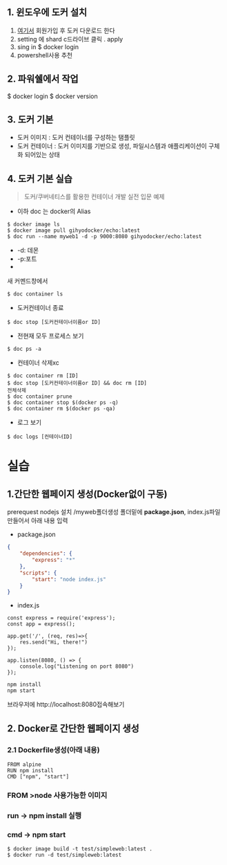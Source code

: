 ## 1. 윈도우에 도커 설치
1. [여기서](https://hub.docker.com/) 회원가입 후 도커 다운로드 한다
2. setting 에 shard c드라이브 클릭 . apply
3. sing in 
$ docker login
4. powershell사용 추천

## 2. 파워쉘에서 작업
$ docker login
$ docker version

## 3. 도커 기본
- 도커 이미지 : 도커 컨테이너를 구성하는 탬플릿
- 도커 컨테이너 : 도커 이미지를 기반으로 생성, 파일시스템과 애플리케이션이 구체화 되어있는 상태

## 4. 도커 기본 실습
> 도커/쿠버네티스를 활용한 컨테이너 개발 실전 입문 예제
* 이하 doc 는 docker의 Alias
```
$ docker image ls
$ docker image pull gihyodocker/echo:latest
$ doc run --name myweb1 -d -p 9000:8080 gihyodocker/echo:latest
```
- -d: 데몬
- -p:포트
-
새 커멘드창에서
```
$ doc container ls

```
- 도커컨테이너 종료
```
$ doc stop [도커컨테이너이름or ID]

```
- 전현재 모두 프로세스 보기
```
$ doc ps -a
```
- 컨테이너 삭제xc
```
$ doc container rm [ID]
$ doc stop [도커컨테이너이름or ID] && doc rm [ID]
전체삭제
$ doc container prune
$ doc container stop $(docker ps -q)
$ doc container rm $(docker ps -qa)
```

- 로그 보기
```
$ doc logs [컨테이너ID]

```
# 실습
## 1.간단한 웹페이지 생성(Docker없이 구동)
prerequest nodejs 설치
/myweb폴더생성
폴더밑에 **package.json**, index.js파일 만들어서 아래 내용 입력
- package.json
```json
{
    "dependencies": {
        "express": "*"
    },
    "scripts": {
        "start": "node index.js"
    }
}

```
- index.js
```scirpt
const express = require('express');
const app = express();

app.get('/', (req, res)=>{
    res.send("Hi, there!")
});

app.listen(8080, () => {
    console.log("Listening on port 8080")
});

```

```
npm install
npm start
```
브라우저에 http://localhost:8080접속해보기

## 2. Docker로 간단한 웹페이지 생성

### 2.1 Dockerfile생성(아래 내용)
```
FROM alpine
RUN npm install
CMD ["npm", "start"]

```

### FROM >node 사용가능한 이미지
### run -> npm install 실행
### cmd -> npm start

```
$ docker image build -t test/simpleweb:latest .
$ docker run -d test/simpleweb:latest
